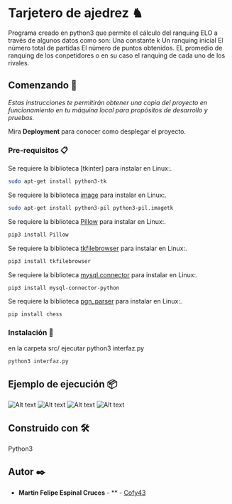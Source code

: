 # Tarjetero de ajedrez ♞

Programa creado en python3 que permite el cálculo del ranquing ELO a través de algunos datos como son:
Una constante k
Un ranquing inicial
El número total de partidas 
El número de puntos obtenidos.
EL promedio de ranquing de los conpetidores o en su caso el ranquing de cada uno de los rivales.

## Comenzando 🚀

_Estas instrucciones te permitirán obtener una copia del proyecto en funcionamiento en tu máquina local para propósitos de desarrollo y pruebas._

Mira **Deployment** para conocer como desplegar el proyecto.


### Pre-requisitos 📋

Se requiere la biblioteca  [tkinter] para instalar en Linux:.

```bash
sudo apt-get install python3-tk
```
Se requiere la biblioteca  [image](https://pypi.org/project/image/) para instalar en Linux:.

```bash
sudo apt-get install python3-pil python3-pil.imagetk
```

Se requiere la biblioteca  [Pillow](https://pypi.org/project/Pillow/2.2.2/) para instalar en Linux:.

```bash
pip3 install Pillow
```
Se requiere la biblioteca  [tkfilebrowser](https://pypi.org/project/tkfilebrowser/) para instalar en Linux:.

```bash
pip3 install tkfilebrowser
```

Se requiere la biblioteca  [mysql.connector](https://dev.mysql.com/doc/connector-python/en/) para instalar en Linux:.

```bash
pip3 install mysql-connector-python
```

Se requiere la biblioteca  [pgn_parser](https://pypi.org/project/chess/) para instalar en Linux:.

```bash
pip install chess
```

### Instalación 🔧

en la carpeta src/ ejecutar python3 interfaz.py

```bash
python3 interfaz.py
```

## Ejemplo de ejecución 📦

![Alt text](pantalla_principal.png?raw=true "Title") 
![Alt text](nueva_tarjeta.png?raw=true "Title") 
![Alt text](diagramador.png?raw=true "Title") 
![Alt text](editar_tarjeta.png?raw=true "Title") 


## Construido con 🛠️

Python3

## Autor ✒️

* **Martin Felipe Espinal Cruces** - ** - [Cofy43](https://https://github.com/Cofy43)
